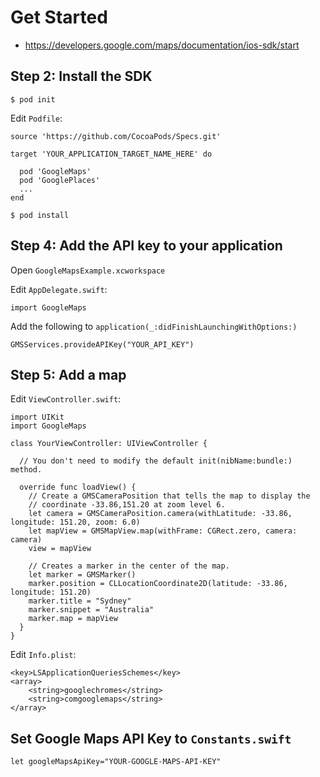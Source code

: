 # Get Started #

* https://developers.google.com/maps/documentation/ios-sdk/start


## Step 2: Install the SDK ##

```
$ pod init
```

Edit `Podfile`:

```
source 'https://github.com/CocoaPods/Specs.git'

target 'YOUR_APPLICATION_TARGET_NAME_HERE' do

  pod 'GoogleMaps'
  pod 'GooglePlaces'
  ...
end
```

```
$ pod install
```


## Step 4: Add the API key to your application ##

Open `GoogleMapsExample.xcworkspace`

Edit `AppDelegate.swift`:

```
import GoogleMaps
```

Add the following to `application(_:didFinishLaunchingWithOptions:)`

```
GMSServices.provideAPIKey("YOUR_API_KEY")
```


## Step 5: Add a map ##

Edit `ViewController.swift`:

```
import UIKit
import GoogleMaps

class YourViewController: UIViewController {

  // You don't need to modify the default init(nibName:bundle:) method.

  override func loadView() {
    // Create a GMSCameraPosition that tells the map to display the
    // coordinate -33.86,151.20 at zoom level 6.
    let camera = GMSCameraPosition.camera(withLatitude: -33.86, longitude: 151.20, zoom: 6.0)
    let mapView = GMSMapView.map(withFrame: CGRect.zero, camera: camera)
    view = mapView

    // Creates a marker in the center of the map.
    let marker = GMSMarker()
    marker.position = CLLocationCoordinate2D(latitude: -33.86, longitude: 151.20)
    marker.title = "Sydney"
    marker.snippet = "Australia"
    marker.map = mapView
  }
}
```

Edit `Info.plist`:

```
<key>LSApplicationQueriesSchemes</key>
<array>
    <string>googlechromes</string>
    <string>comgooglemaps</string>
</array>
```

## Set Google Maps API Key to `Constants.swift` ##

```
let googleMapsApiKey="YOUR-GOOGLE-MAPS-API-KEY"
```
